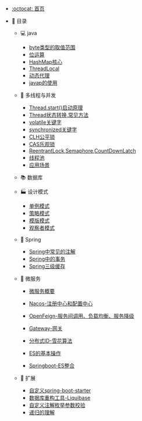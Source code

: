 - [:octocat: 首页](/README)

- :memo: 目录

  - 💻 java
    - [byte类型的取值范围](https://sunhhw.github.io/#/md/idea-plugin/java/2022-03-12-byte类型的取值范围.md)
    - [位运算](https://sunhhw.github.io/#/md/idea-plugin/java/2022-02-12-位运算.md)
    - [HashMap核心](https://sunhhw.github.io/#/md/idea-plugin/java/2022-03-12-HashMap.md)
    - [ThreadLocal](https://sunhhw.github.io/#/md/idea-plugin/java/2022-03-19-ThreadLocal.md)
    - [动态代理](https://sunhhw.github.io/#/md/idea-plugin/java/2022-04-16-动态代理.md)
    - [javap的使用](https://sunhhw.github.io/#/md/idea-plugin/java/2022-05-07-javap使用.md)
    
  - 🔀 多线程与并发
    - [Thread.start()启动原理](https://sunhhw.github.io/#/md/idea-plugin/thread/2022-04-19-Thread.start()启动原理.md)
    - [Thread状态转换,常见方法](https://sunhhw.github.io/#/md/idea-plugin/thread/2022-04-20-Thread状态转换,常用方法.md)
    - [volatile关键字](https://sunhhw.github.io/#/md/idea-plugin/thread/2022-04-15-volatile.md)
    - [synchronized关键字](https://sunhhw.github.io/#/md/idea-plugin/thread/2022-05-08-synchronized.md)
    - [CLH公平锁](https://sunhhw.github.io/#/md/idea-plugin/thread/2022-05-10-CLH公平锁.md)
    - [CAS乐观锁](https://sunhhw.github.io/#/md/idea-plugin/thread/2022-05-11-CAS乐观锁.md)
    - [ReentrantLock,Semaphore,CountDownLatch](https://sunhhw.github.io/#/md/idea-plugin/thread/2022-05-08-ReentrantLock.md)
    - [线程池](https://sunhhw.github.io/#/md/idea-plugin/thread/2022-05-07-线程池.md)
    - [应用场景](https://sunhhw.github.io/#/md/idea-plugin/thread/2022-06-17-应用场景.md)
    
  - 📚 数据库
  
  - 🏭 设计模式
    - [单例模式](https://sunhhw.github.io/#/md/idea-plugin/设计模式/2022-03-08-单例模式.md)
    - [策略模式](https://sunhhw.github.io/#/md/idea-plugin/设计模式/2022-03-08-策略模式.md)
    - [模版模式](https://sunhhw.github.io/#/md/idea-plugin/设计模式/2022-03-09-模版模式.md)
    - [观察者模式](https://sunhhw.github.io/#/md/idea-plugin/设计模式/2022-03-24-观察者模式.md)
    
  - 🌿 Spring
    - [Spring中常见的注解]( https://sunhhw.github.io/#/md/idea-plugin/spring/2022-03-06-Spring中常见注解.md )
    - [Spring中的事务](https://sunhhw.github.io/#/md/idea-plugin/spring/2022-03-06-Spring中事务问题.md)
    - [Spring三级缓存](https://sunhhw.github.io/#/md/idea-plugin/spring/2022-04-08-Spring三级缓存.md)
    
  - :leaves: 微服务
    - [微服务概要](https://sunhhw.github.io/#/md/idea-plugin/cloud/2022-03-25-微服务总体概述.md)
    
    - [Nacos-注册中心和配置中心](https://sunhhw.github.io/#/md/idea-plugin/cloud/2022-03-25-Nacos.md)
    - [OpenFeign-服务间调用、负载均衡、服务降级](https://sunhhw.github.io/#/md/idea-plugin/cloud/2022-03-25-OpenFeign.md)
    - [Gateway-网关](https://sunhhw.github.io/#/md/idea-plugin/cloud/2022-03-25-Gateway.md)
    - [分布式ID-雪花算法](https://sunhhw.github.io/#/md/idea-plugin/cloud/2022-03-08-雪花算法.md)
    - [ES的基本操作](https://sunhhw.github.io/#/md/idea-plugin/cloud/2022-06-02-ES.md)
    - [Springboot-ES整合](https://sunhhw.github.io/#/md/idea-plugin/cloud/2022-06-05-Springboot-ES.md)
    
  - 🚌 扩展
    - [自定义spring-boot-starter](https://sunhhw.github.io/#/md/idea-plugin/other/2022-03-22-自定义starter.md)
    - [数据库重构工具-Liquibase](https://sunhhw.github.io/#/md/idea-plugin/other/2022-04-01-Liquibase.md)
    - [自定义注解枚举参数校验](https://sunhhw.github.io/#/md/idea-plugin/other/2022-04-13-自定义注解参数枚举校验.md)
    - [递归的理解](https://sunhhw.github.io/#/md/idea-plugin/other/2022-04-14-递归的理解.md)

